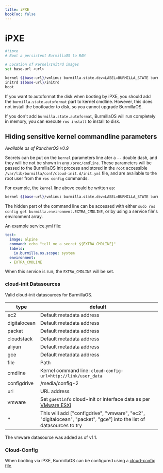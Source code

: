 ```yaml
---
title: iPXE
bookToc: false
---
```

# iPXE

```bash
#!ipxe
# Boot a persistent BurmillaOS to RAM

# Location of Kernel/Initrd images
set base-url <url>

kernel ${base-url}/vmlinuz burmilla.state.dev=LABEL=BURMILLA_STATE burmilla.state.autoformat=[/dev/sda] burmilla.state.wait burmilla.cloud_init.datasources=[url:http://example.com/cloud-config]
initrd ${base-url}/initrd
boot
```

If you want to autoformat the disk when booting by iPXE, you should add the `burmilla.state.autoformat` part to kernel cmdline. However, this does not install the bootloader to disk, so you cannot upgrade BurmillaOS.

If you don't add `burmilla.state.autoformat`, BurmillaOS will run completely in memory, you can execute `ros install` to install to disk.

## Hiding sensitive kernel commandline parameters

_Available as of RancherOS v0.9_

Secrets can be put on the `kernel` parameters line afer a `--` double dash, and they will be not be shown in any `/proc/cmdline`. These parameters
will be passed to the BurmillaOS init process and stored in the `root` accessible `/var/lib/burmilla/conf/cloud-init.d/init.yml` file, and are available to the root user from the `ros config` commands.

For example, the `kernel` line above could be written as:

```bash
kernel ${base-url}/vmlinuz burmilla.state.dev=LABEL=BURMILLA_STATE burmilla.state.autoformat=[/dev/sda] -- burmilla.cloud_init.datasources=[url:http://example.com/cloud-config]
```

The hidden part of the command line can be accessed with either `sudo ros config get burmilla.environment.EXTRA_CMDLINE`, or by using a service file's environment array.

An example service.yml file:

```yaml
test:
  image: alpine
  command: echo "tell me a secret ${EXTRA_CMDLINE}"
  labels:
    io.burmilla.os.scope: system
  environment:
  - EXTRA_CMDLINE
```

When this service is run, the `EXTRA_CMDLINE` will be set.


### cloud-init Datasources

Valid cloud-init datasources for BurmillaOS.

| type | default |
|---|---|
| ec2 | Default metadata address |
| digitalocean | Default metadata address |
| packet | Default metadata address |
| cloudstack | Default metadata address |
| aliyun | Default metadata address |
| gce | Default metadata address |
| file | Path |
| cmdline | Kernel command line: `cloud-config-url=http://link/user_data` |
| configdrive | /media/config-2 |
| url | URL address |
| vmware| Set `guestinfo` cloud-init or interface data as per [VMware ESXi](/docs/installation/cloud/vmware-esxi) |
| * | This will add ["configdrive", "vmware", "ec2", "digitalocean", "packet", "gce"] into the list of datasources to try |

The vmware datasource was added as of v1.1.

### Cloud-Config

When booting via iPXE, BurmillaOS can be configured using a [cloud-config file](/docs/configuration/base/#cloud-config).
